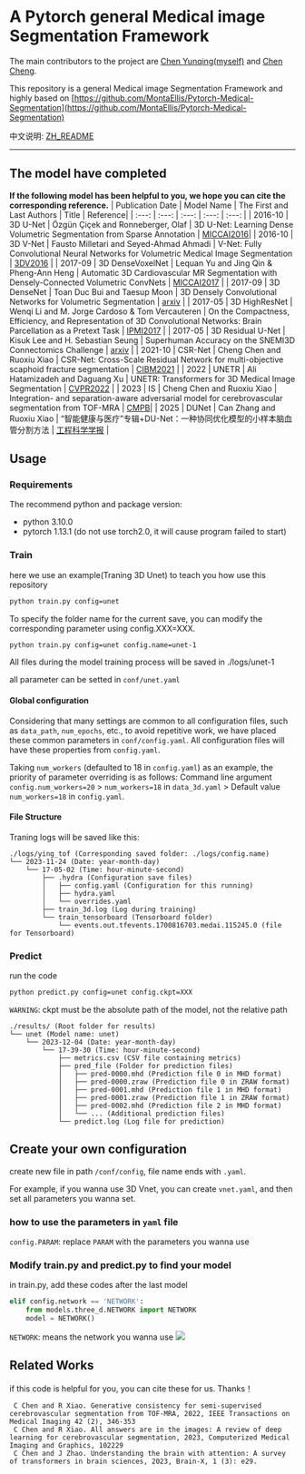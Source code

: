 # A Pytorch general Medical image Segmentation Framework
The main contributors to the project are [Chen Yunqing(myself)](https://github.com/QingYunA) and [Chen Cheng](https://scholar.google.com.hk/citations?user=UIh2arMAAAAJ).

This repository is a general Medical image Segmentation Framework and highly based on [https://github.com/MontaEllis/Pytorch-Medical-Segmentation](https://github.com/MontaEllis/Pytorch-Medical-Segmentation)

中文说明: [ZH_README](https://github.com/QingYunA/General-Medical-Image-Segmentation-CNN-Framework/blob/main/ZH_README.md)

***
## The model have completed
**If the following model has been helpful to you, we hope you can cite the corresponding reference.**
| Publication Date | Model Name | The First and Last Authors |  Title | Reference|
| :---: | :---: | :---: | :---: | :---: |
| 2016-10 |  3D U-Net  | Özgün Çiçek and Ronneberger, Olaf | 3D U-Net: Learning Dense Volumetric Segmentation from Sparse Annotation | [MICCAI2016](https://link.springer.com/chapter/10.1007/978-3-319-46723-8_49)|
| 2016-10 | 3D V-Net | Fausto Milletari and Seyed-Ahmad Ahmadi | V-Net: Fully Convolutional Neural Networks for Volumetric Medical Image Segmentation | [3DV2016](https://ieeexplore.ieee.org/abstract/document/7785132) |
| 2017-09 | 3D DenseVoxelNet  | Lequan Yu and Jing Qin & Pheng-Ann Heng | Automatic 3D Cardiovascular MR Segmentation with Densely-Connected Volumetric ConvNets | [MICCAI2017](https://link.springer.com/chapter/10.1007/978-3-319-66185-8_33) |
| 2017-09 | 3D DenseNet | Toan Duc Bui and Taesup Moon | 3D Densely Convolutional Networks for Volumetric Segmentation | [arxiv](https://arxiv.org/abs/1709.03199) |
| 2017-05 | 3D HighResNet | Wenqi Li and M. Jorge Cardoso & Tom Vercauteren | On the Compactness, Efficiency, and Representation of 3D Convolutional Networks: Brain Parcellation as a Pretext Task | [IPMI2017](https://link.springer.com/chapter/10.1007/978-3-319-59050-9_28) |
| 2017-05 | 3D Residual U-Net | Kisuk Lee and H. Sebastian Seung | Superhuman Accuracy on the SNEMI3D Connectomics Challenge | [arxiv](https://arxiv.org/abs/1706.00120) |
| 2021-10 |  CSR-Net   | Cheng Chen and Ruoxiu Xiao | CSR-Net: Cross-Scale Residual Network for multi-objective scaphoid fracture segmentation | [CIBM2021](https://www.sciencedirect.com/science/article/pii/S0010482521005709) |
| 2022 | UNETR | Ali Hatamizadeh and Daguang Xu | UNETR: Transformers for 3D Medical Image Segmentation | [CVPR2022](https://openaccess.thecvf.com/content/WACV2022/html/Hatamizadeh_UNETR_Transformers_for_3D_Medical_Image_Segmentation_WACV_2022_paper.html) |
| 2023 | IS | Cheng Chen and Ruoxiu Xiao | Integration- and separation-aware adversarial model for cerebrovascular segmentation from TOF-MRA | [CMPB](https://www.sciencedirect.com/science/article/abs/pii/S0169260723001414)|
| 2025 | DUNet | Can Zhang and Ruoxiu Xiao | “智能健康与医疗”专辑+DU-Net：一种协同优化模型的小样本脑血管分割方法 | [工程科学学报](https://cje.ustb.edu.cn/article/doi/10.13374/j.issn2095-9389.2024.12.13.003) | 

## Usage

### Requirements

The recommend python and package version:

* python 3.10.0
* pytorch 1.13.1 (do not use torch2.0, it will cause program failed to start)

### Train

here we use an example(Traning 3D Unet) to teach you how use this repository

```BASH
python train.py config=unet
```
To specify the folder name for the current save, you can modify the corresponding parameter using config.XXX=XXX.
```BASH
python train.py config=unet config.name=unet-1
```
All files during the model training process will be saved in ./logs/unet-1

all parameter can be setted in `conf/unet.yaml`
#### Global configuration
Considering that many settings are common to all configuration files, such as `data_path`, `num_epochs`, etc., to avoid repetitive work, we have placed these common parameters in `conf/config.yaml`. All configuration files will have these properties from `config.yaml`.

Taking `num_workers` (defaulted to 18 in `config.yaml`) as an example, the priority of parameter overriding is as follows:
Command line argument `config.num_workers=20` > `num_workers=18` in `data_3d.yaml` > Default value `num_workers=18` in `config.yaml`.

#### File Structure
Traning logs will be saved like this:
```
./logs/ying_tof (Corresponding saved folder: ./logs/config.name)
└── 2023-11-24 (Date: year-month-day)
    └── 17-05-02 (Time: hour-minute-second)
        ├── .hydra (Configuration save files)
        │   ├── config.yaml (Configuration for this running)
        │   ├── hydra.yaml
        │   └── overrides.yaml
        ├── train_3d.log (Log during training)
        └── train_tensorboard (Tensorboard folder)
            └── events.out.tfevents.1700816703.medai.115245.0 (file for Tensorboard)
```
### Predict

run the code

```BASH
python predict.py config=unet config.ckpt=XXX
```
`WARNING`: ckpt must be the absolute path of the model, not the relative path
```
./results/ (Root folder for results)
└── unet (Model name: unet)
    └── 2023-12-04 (Date: year-month-day)
        └── 17-39-30 (Time: hour-minute-second)
            ├── metrics.csv (CSV file containing metrics)
            ├── pred_file (Folder for prediction files)
            │   ├── pred-0000.mhd (Prediction file 0 in MHD format)
            │   ├── pred-0000.zraw (Prediction file 0 in ZRAW format)
            │   ├── pred-0001.mhd (Prediction file 1 in MHD format)
            │   ├── pred-0001.zraw (Prediction file 1 in ZRAW format)
            │   ├── pred-0002.mhd (Prediction file 2 in MHD format)
            │   └── ... (Additional prediction files)
            └── predict.log (Log file for prediction)
```


## Create your own configuration

create new file in path `/conf/config`, file name ends with `.yaml`.

For example, if you wanna use 3D Vnet, you can create `vnet.yaml`, and then set all parameters you wanna set.

### how to use the parameters in `yaml` file

`config.PARAM`: replace `PARAM` with the parameters you wanna use

### Modify train.py and predict.py to find your model

in train.py, add these codes after the last model

```Python
elif config.network == 'NETWORK':
    from models.three_d.NETWORK import NETWORK
    model = NETWORK()
```

`NETWORK`: means the network you wanna use
![](https://s2.loli.net/2023/10/26/LEQt8p7TufXxqyb.png)

## Related Works
if this code is helpful for you, you can cite these for us. Thanks！
```
 C Chen and R Xiao. Generative consistency for semi-supervised cerebrovascular segmentation from TOF-MRA, 2022, IEEE Transactions on Medical Imaging 42 (2), 346-353
 C Chen and R Xiao. All answers are in the images: A review of deep learning for cerebrovascular segmentation, 2023, Computerized Medical Imaging and Graphics, 102229
 C Chen and J Zhao. Understanding the brain with attention: A survey of transformers in brain sciences, 2023, Brain-X, 1 (3): e29.
```
